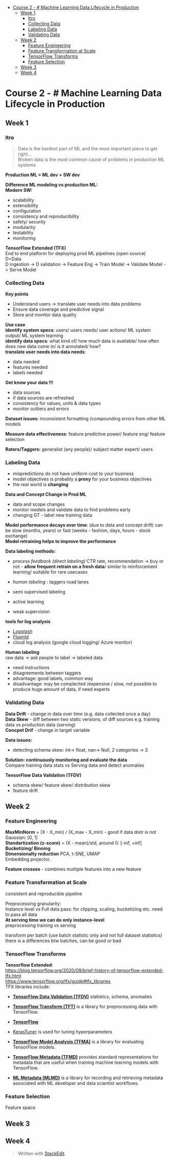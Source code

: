<!DOCTYPE html>
<html>

<head>
  <meta charset="utf-8">
  <meta name="viewport" content="width=device-width, initial-scale=1.0">
  <title>2-ML Data Lifecycle in Prod</title>
  <link rel="stylesheet" href="https://stackedit.io/style.css" />
</head>

<body class="stackedit">
  <div class="stackedit__html"><p><div class="toc">
<ul>
<li><a href="#course-2----machine-learning-data-lifecycle-in-production">Course 2 - # Machine Learning Data Lifecycle in Production</a>
<ul>
<li><a href="#week-1">Week 1</a>
<ul>
<li><a href="#itro">Itro</a></li>
<li><a href="#collecting-data">Collecting Data</a></li>
<li><a href="#labeling-data">Labeling Data</a></li>
<li><a href="#validating-data">Validating Data</a></li>
</ul>
</li>
<li><a href="#week-2">Week 2</a>
<ul>
<li><a href="#feature-engineering">Feature Engineering</a></li>
<li><a href="#feature-transformation-at-scale">Feature Transformation at Scale</a></li>
<li><a href="#tensorflow-transforms">TensorFlow Transforms</a></li>
<li><a href="#feature-selection">Feature Selection</a></li>
</ul>
</li>
<li><a href="#week-3">Week 3</a></li>
<li><a href="#week-4">Week 4</a></li>
</ul>
</li>
</ul>
</div></p>
<h1 id="course-2----machine-learning-data-lifecycle-in-production">Course 2 - # Machine Learning Data Lifecycle in Production</h1>
<h2 id="week-1">Week 1</h2>
<h3 id="itro">Itro</h3>
<blockquote>
<p>Data is the hardest part of ML and the most important piece to get right…<br>
Broken data is the most common cause of problems in production ML systems</p>
</blockquote>
<p><strong>Production ML = ML dev + SW dev</strong></p>
<p><img src="https://www.dropbox.com/s/stjcvjyxdsvs67x/c2_w1_1.png?raw=1" alt=""><br>
<strong>Difference ML modeling vs production ML:</strong><br>
<img src="https://www.dropbox.com/s/1yprtiqbfry5rqk/c2w1_2.png?raw=1" alt=""><br>
<strong>Modern SW:</strong></p>
<ul>
<li>scalability</li>
<li>extensibility</li>
<li>configuration</li>
<li>consistency and reproducibility</li>
<li>safety/ security</li>
<li>modularity</li>
<li>testability</li>
<li>monitoring</li>
</ul>
<p><strong>TensorFlow Extended (TFX)</strong><br>
End to end platform for deploying prod ML pipelines (open source)<br>
D=Data<br>
D ingestion -&gt; D validation -&gt; Feature Eng -&gt; Train Model -&gt; Validate Model -&gt; Serve Model</p>
<h3 id="collecting-data">Collecting Data</h3>
<p><strong>Key points</strong></p>
<ul>
<li>Understand users -&gt; translate user needs into data problems</li>
<li>Ensure data coverage and predictive signal</li>
<li>Store and monitor data quality</li>
</ul>
<p><strong>Use case</strong><br>
<strong>identify system specs</strong>: users/ users needs/ user actions/ ML system output/ ML system learning<br>
<strong>identify data specs</strong>: what kind of/ how much data is available/ how often does new data come in/ is it annotated/ how?<br>
<strong>translate user needs into data needs</strong>:</p>
<ul>
<li>data needed</li>
<li>features needed</li>
<li>labels needed</li>
</ul>
<p><strong>Get know your data !!!</strong></p>
<ul>
<li>data sources</li>
<li>if data sources are refreshed</li>
<li>consistency for values, units &amp; data types</li>
<li>monitor outliers and errors</li>
</ul>
<p><strong>Dataset issues</strong>: inconsistent formatting /compounding errors from other ML models</p>
<p><strong>Measure data effectiveness</strong>: feature predictive power/ feature eng/ feature selection</p>
<p><strong>Raters/Taggers:</strong> generalist (any people)/ subject matter expert/ users</p>
<h3 id="labeling-data">Labeling Data</h3>
<ul>
<li>mispredictions do not have uniform cost to your business</li>
<li>model objectives is probably a <strong>proxy</strong> for your business objectives</li>
<li>the real world is <strong>changing</strong></li>
</ul>
<p><strong>Data and Concept Change in Prod ML</strong></p>
<ul>
<li>data and scope changes</li>
<li>monitor models and validate data to find problems early</li>
<li>changing GT - label new training data</li>
</ul>
<p><strong>Model performance decays over time</strong>: (due to data and concept drift) can be slow (months, years) or fast (weeks - fashion, days, hours - stock exchange)<br>
<strong>Model retraining helps to improve the performance</strong></p>
<p><strong>Data labeling methods:</strong></p>
<ul>
<li>
<p><em>process feedback (direct labeling)</em> CTR rate, recommendation -&gt; buy or not - <strong>allow frequent retrain on a fresh data</strong>/ similar to reinforcement learning/ suitable for rare usecases</p>
</li>
<li>
<p><em>human labeling</em> : taggers road lanes</p>
</li>
<li>
<p>semi supervised labeling</p>
</li>
<li>
<p>active learning</p>
</li>
<li>
<p>weak supervision</p>
</li>
</ul>
<p><strong>tools for log analysis</strong></p>
<ul>
<li><a href="https://www.elastic.co/logstash/"><em>Logstash</em></a></li>
<li><a href="https://www.fluentd.org/"><em>Fluentd</em></a></li>
<li>cloud log analysis (google cloud logging/ Azure monitor)</li>
</ul>
<p><strong>Human labeling</strong><br>
raw data -&gt; ask people to label -&gt; labeled data</p>
<ul>
<li>need instructions</li>
<li>disagreements between taggers</li>
<li>advantage: good labels, common way</li>
<li>disadvantage: may be complected /expensive / slow, not possible to produce huge amount of data, if need experts</li>
</ul>
<h3 id="validating-data">Validating Data</h3>
<p><strong>Data Drift</strong> - change in data over time (e.g. data collected once a day)<br>
<strong>Data Skew</strong> - diff between two static versions, of diff sources e.g. training data vs production data (serving)<br>
<strong>Concpet Drif</strong> - change in target variable</p>
<p><strong>Data issues:</strong></p>
<ul>
<li>detecting schema skew: int-&gt; float, nan-&gt; Null, 2 categories -&gt; 3</li>
</ul>
<p><img src="https://www.dropbox.com/s/weakijwxu580w4g/c2w1_3.png?raw=1" alt=""><br>
<strong>Solution: continuously monitoring and evaluate the data</strong><br>
Compare training data stats vs Serving data and detect anomalies</p>
<p><strong>TensorFlow Data Validation (TFDV)</strong></p>
<ul>
<li>schema skew/ feature skew/ distribution skew</li>
<li>feature drift</li>
</ul>
<h2 id="week-2">Week 2</h2>
<h3 id="feature-engineering">Feature Engineering</h3>
<p><img src="https://www.dropbox.com/s/wah7svspckj78sx/c2w2_1.png?raw=1" alt=""><br>
<img src="https://www.dropbox.com/s/6vst19drtlrxvhn/c2w2_2.png?raw=1" alt=""><br>
<strong>MaxMinNorm</strong> = (X - X_min) / (X_max - X_min) - good if data distr is not Gaussian: [0, 1]<br>
<strong>Standartization (z-score)</strong> = (X - mean)/std, around 0: [-inf, +inf]<br>
<strong>Bucketizing/ Binning</strong><br>
<strong>Dimensionalty reduction</strong> PCA, t-SNE, UMAP<br>
Embedding projector.</p>
<p><strong>Feature crosses</strong> - combines multiple features into a new feature</p>
<h3 id="feature-transformation-at-scale">Feature Transformation at Scale</h3>
<p>consistent and reproducible pipeline</p>
<p>Preprocessing granularity:<br>
Instance level vs Full data pass: for clipping, scaling, bucketizing etc. need to pass all data<br>
<strong>At serving time we can do only instance-level</strong><br>
preprocessing training vs serving</p>
<p>transform per batch (use batch statistic only and not full dataset statistics)<br>
there is a differences btw batches, can be good or bad</p>
<h3 id="tensorflow-transforms">TensorFlow Transforms</h3>
<p><img src="https://www.dropbox.com/s/7b54d4is6jnfzzg/c2w2_3.png?raw=1" alt=""><br>
<strong>Tensorflow Extended</strong>:<br>
<a href="https://blog.tensorflow.org/2020/09/brief-history-of-tensorflow-extended-tfx.html">https://blog.tensorflow.org/2020/09/brief-history-of-tensorflow-extended-tfx.html</a><br>
<a href="https://www.tensorflow.org/tfx/guide#tfx_libraries">https://www.tensorflow.org/tfx/guide#tfx_libraries</a><br>
TFX libraries include:</p>
<ul>
<li>
<p><a href="https://www.tensorflow.org/tfx/guide/tfdv"><strong>TensorFlow Data Validation (TFDV)</strong></a>  statistics, schema, anomalies</p>
</li>
<li>
<p><a href="https://www.tensorflow.org/tfx/guide/tft"><strong>TensorFlow Transform (TFT)</strong></a>  is a library for preprocessing data with TensorFlow.</p>
</li>
<li>
<p><a href="https://www.tensorflow.org/tfx/guide/train"><strong>TensorFlow</strong></a></p>
</li>
<li>
<p><a href="https://www.tensorflow.org/tutorials/keras/keras_tuner">KerasTuner</a>  is used for tuning hyperparameters</p>
</li>
<li>
<p><a href="https://www.tensorflow.org/tfx/guide/tfma"><strong>TensorFlow Model Analysis (TFMA)</strong></a>  is a library for evaluating TensorFlow models.</p>
</li>
<li>
<p><a href="https://github.com/tensorflow/metadata"><strong>TensorFlow Metadata (TFMD)</strong></a>  provides standard representations for metadata that are useful when training machine learning models with TensorFlow.</p>
</li>
<li>
<p><a href="https://www.tensorflow.org/tfx/guide/mlmd"><strong>ML Metadata (MLMD)</strong></a>  is a library for recording and retrieving metadata associated with ML developer and data scientist workflows.</p>
</li>
</ul>
<h3 id="feature-selection">Feature Selection</h3>
<p>Feature space</p>
<h2 id="week-3">Week 3</h2>
<h2 id="week-4">Week 4</h2>
<blockquote>
<p>Written with <a href="https://stackedit.io/">StackEdit</a>.</p>
</blockquote>
</div>
</body>

</html>

